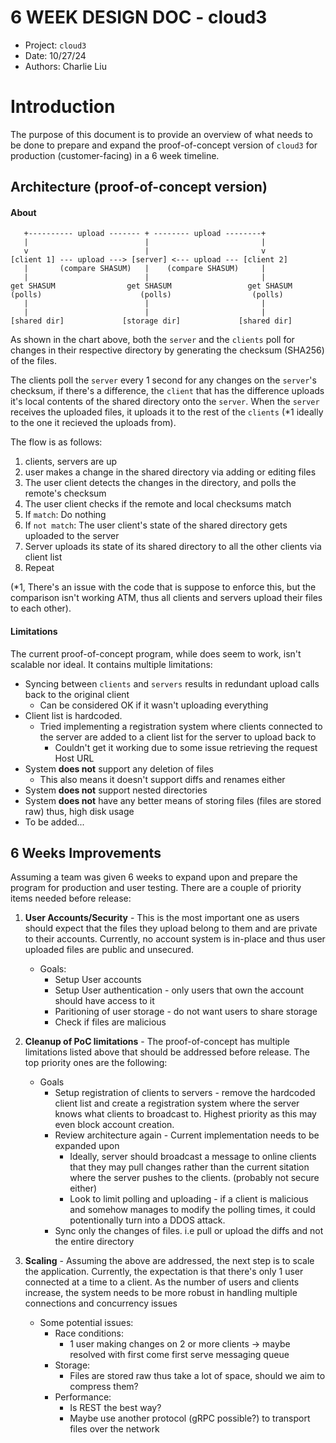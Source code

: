 # 6 WEEK DESIGN DOC - cloud3
* Project: `cloud3`
* Date: 10/27/24
* Authors: Charlie Liu

# Introduction
The purpose of this document is to provide an overview of what needs to be done to prepare and expand
the proof-of-concept version of `cloud3` for production (customer-facing) in a 6 week timeline.

## Architecture (proof-of-concept version)

#### About
```
   +---------- upload ------- + -------- upload --------+
   |                          |                         |
   v                          |                         v
[client 1] --- upload ---> [server] <--- upload --- [client 2]
   |       (compare SHASUM)   |    (compare SHASUM)     |
   |                          |                         |
get SHASUM                get SHASUM                 get SHASUM
(polls)                      (polls)                  (polls)
   |                          |                         |
   |                          |                         |
[shared dir]             [storage dir]             [shared dir]
```

As shown in the chart above, both the `server` and the `clients` poll for changes in their
respective directory by generating the checksum (SHA256) of the files.

The clients poll the `server` every 1 second for any changes on the `server`'s checksum,
if there's a difference, the `client` that has the difference uploads it's local contents of the
shared directory onto the `server`. When the `server` receives the uploaded files, it uploads it
to the rest of the `clients` (*1 ideally to the one it recieved the uploads from).

The flow is as follows:
1. clients, servers are up
2. user makes a change in the shared directory via adding or editing files
3. The user client detects the changes in the directory, and polls the remote's checksum
4. The user client checks if the remote and local checksums match
5. If `match`: Do nothing
6. If `not match`: The user client's state of the shared directory gets uploaded to the server
7. Server uploads its state of its shared directory to all the other clients via client list
8. Repeat


(*1, There's an issue with the code that is suppose to enforce this, but the comparison isn't
working ATM, thus all clients and servers upload their files to each other).

#### Limitations
The current proof-of-concept program, while does seem to work, isn't scalable nor ideal. It contains multiple limitations:
* Syncing between `clients` and `servers` results in redundant upload calls back to the original client
  - Can be considered OK if it wasn't uploading everything
* Client list is hardcoded.
  - Tried implementing a registration system where clients connected to the server are added to a client list
    for the server to upload back to
    - Couldn't get it working due to some issue retrieving the request Host URL
* System **does not** support any deletion of files
  - This also means it doesn't support diffs and renames either
* System **does not** support nested directories
* System **does not** have any better means of storing files (files are stored raw) thus, high disk usage
* To be added...

## 6 Weeks Improvements
Assuming a team was given 6 weeks to expand upon and prepare the program for production and user testing.
There are a couple of priority items needed before release:
1. **User Accounts/Security** - This is the most important one as users should expect that the files they upload belong to them and are private to their accounts.
    Currently, no account system is in-place and thus user uploaded files are public and unsecured.
    * Goals:
      * Setup User accounts
      * Setup User authentication - only users that own the account should have access to it
      * Paritioning of user storage - do not want users to share storage
      * Check if files are malicious

2. **Cleanup of PoC limitations** - The proof-of-concept has multiple limitations listed above that should be addressed before release.
    The top priority ones are the following:
    * Goals
      * Setup registration of clients to servers - remove the hardcoded client list and create a registration system where the
      server knows what clients to broadcast to. Highest priority as this may even block account creation.
      * Review architecture again - Current implementation needs to be expanded upon
        * Ideally, server should broadcast a message to online clients that they may pull changes rather than the current sitation where the server pushes to the clients.
        (probably not secure either)
        * Look to limit polling and uploading - if a client is malicious and somehow manages to modify the polling times, it could potentionally turn into a DDOS attack.
      * Sync only the changes of files. i.e pull or upload the diffs and not the entire directory

3. **Scaling** - Assuming the above are addressed, the next step is to scale the application. Currently, the expectation is that there's only 1 user connected at a time to a client.
    As the number of users and clients increase, the system needs to be more robust in handling multiple connections and concurrency issues
    * Some potential issues:
      * Race conditions:
        - 1 user making changes on 2 or more clients -> maybe resolved with first come first serve messaging queue
      * Storage:
        - Files are stored raw thus take a lot of space, should we aim to compress them?
      * Performance:
        - Is REST the best way?
        - Maybe use another protocol (gRPC possible?) to transport files over the network
